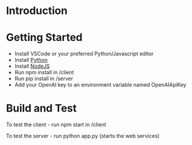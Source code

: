 # Introduction 

# Getting Started
 - Install VSCode or your preferred Python/Javascript editor
 - Install [Python](https://www.python.org/?downloads)
 - Install [NodeJS](https://nodejs.org/en/download)
 - Run npm install in /client
 - Run pip install in /server
 - Add your OpenAI key to an environment variable named OpenAIApiKey

# Build and Test

To test the client - run npm start in /client

To test the server - run python app.py (starts the web services)
